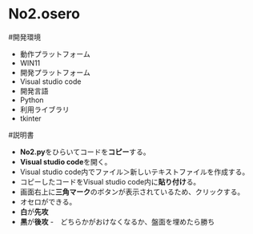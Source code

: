 # No2.osero
#開発環境
- 動作プラットフォーム
- WIN11
- 開発プラットフォーム
- Visual studio code
- 開発言語
- Python
- 利用ライブラリ
- tkinter

#説明書
- **No2.py**をひらいてコードを**コピー**する。
- **Visual studio code**を開く。
- Visual studio code内でファイル＞新しいテキストファイルを作成する。
- コピーしたコードをVisual studio code内に**貼り付け**る。
- 画面右上に**三角マーク**のボタンが表示されているため、クリックする。
-  オセロができる。
-  **白**が**先攻**
-  **黒**が**後攻**
-　どちらかがおけなくなるか、盤面を埋めたら勝ち
